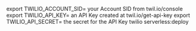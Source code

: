 export TWILIO_ACCOUNT_SID= your Account SID from twil.io/console
export TWILIO_API_KEY= an API Key created at twil.io/get-api-key
export TWILIO_API_SECRET= the secret for the API Key
twilio serverless:deploy